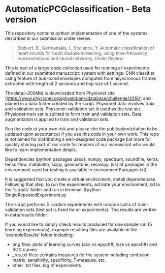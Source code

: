# AutomaticPCGclassification - Beta version

This repository contains python implementation of one of the systems described in our submission under review:

> Bozkurt, B., Germanakis, I., Stylianou, Y. Automatic classification of heart sounds for heart disease screening, using time-frequency representations and neural networks, Under Review.

This is part of a larger code collection used for running all experiments defined in our submitted manuscript: system with settings: CNN classifier using feature of Sub-band envelopes computed from asyncronous frames extracted with length of 2 seconds and hop size of 1 second. 

The data(~200Mb) is downloaded from Physionet site (https://www.physionet.org/physiobank/database/challenge/2016/) and placed in a data folder created by the script. Physionet data involves train and validation sets. Physionet-validation set is used as the test set. Physionet-train set is splitted to form train and validation sets. Data augmentation is applied to train and validation sets. 

Run the code at your own risk and please cite the publication(citation to be updated upon acceptance) if you use this code in your own work. This repo is not aimed for distributing a well-designed code package but more for quickly sharing part of our code for readers of our manuscript who would like to learn implementation details. 

Dependencies (python packages used): numpy, spectrum, soundfile, keras, tensorflow, matplotlib, scipy, gammatone, resampy. (list of packages in the environment used for testing is available in environmentPackages.txt)

It is suggested that you create a virtual environment, install dependencies. Following that step, to run the experiments, activate your environment, cd to the 'scripts' folder and run in terminal:
$python SingleRepeatedExperiment.py

The script performs 5 random experiments with random splits of train-validation sets (test set is fixed for all experiments). The results are written in data/results folder.

If you would like to simply check results produced for one sample run (5 learning experiments), example resulting files are available in the 'exampleResults' folder including:
- png files: plots of learning curves (acc vs epoch#, loss vs epoch#) and ROC curves
- _res.txt files: contains measures for the system including confusion matrix, sensitivity, specificity, F-measure, etc. 
- other .txt files: log of experiments


